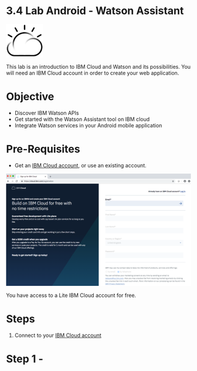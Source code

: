 
# 3.4 Lab Android - Watson Assistant


<img src="./images/cloud.png" width="20%"/>

This lab is an introduction to IBM Cloud and Watson and its possibilities. You will need an IBM Cloud account in order to create your web application.  

# Objective

+ Discover IBM Watson APIs
+ Get started with the Watson Assistant tool on IBM cloud
+ Integrate Watson services in your Android mobile application



# Pre-Requisites

+ Get an [IBM Cloud account](https://cloud.ibm.com/registration/?cm_mmc=droidcon2019), or use an existing account.
<img src="./images/register.png"/>

You have access to a Lite IBM Cloud account for free.


# Steps

1. Connect to your [IBM Cloud account](https://cloud.ibm.com/registration/?cm_mmc=droidcon2019)


# Step 1 -
